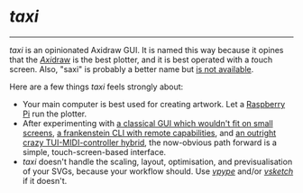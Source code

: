 # *taxi*

---

*taxi* is an opinionated Axidraw GUI. It is named this way because it opines that the [*Axi*draw](https://axidraw.com) is the best plotter, and it is best operated with a *t*ouch screen. Also, "saxi" is probably a better name but [is not available](https://github.com/nornagon/saxi).

Here are a few things *taxi* feels strongly about:
* Your main computer is best used for creating artwork. Let a [Raspberry Pi](https://www.raspberrypi.org) run the plotter.
* After experimenting with [a classical GUI which wouldn't fit on small screens](https://github.com/abey79/axigui), [a frankenstein CLI with remote capabilities](https://github.com/abey79/plottertools/tree/main/raxicli), and [an outright crazy TUI-MIDI-controller hybrid](https://github.com/abey79/plottertools/tree/main/aximix), the now-obvious path forward is a simple, touch-screen-based interface. 
* *taxi* doesn't handle the scaling, layout, optimisation, and previsualisation of your SVGs, because your workflow should. Use [*vpype*](https://github.com/abey79/vpype) and/or [*vsketch*](https://github.com/abey79/vsketch) if it doesn't.
